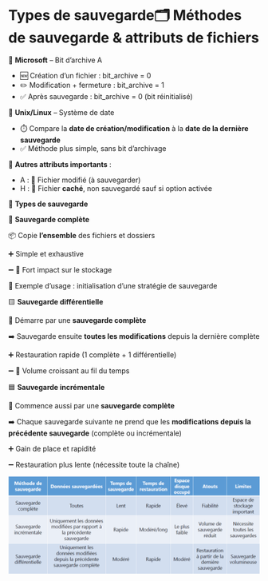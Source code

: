 # Types de sauvegarde🗂️ **Méthodes de sauvegarde & attributs de fichiers**

🔸 **Microsoft** – Bit d’archive A

- 🆕 Création d’un fichier : bit_archive = 0
- ✏️ Modification + fermeture : bit_archive = 1
- ✅ Après sauvegarde : bit_archive = 0 (bit réinitialisé)



🔸 **Unix/Linux** – Système de date

- ⏱️ Compare la **date de création/modification** à la **date de la dernière sauvegarde**
- ✅ Méthode plus simple, sans bit d’archivage



🔹 **Autres attributs importants** :

- A : 📝 Fichier modifié (à sauvegarder)
- H : 🙈 Fichier **caché**, non sauvegardé sauf si option activée



🧰 **Types de sauvegarde**

🔁 **Sauvegarde complète**

📦 Copie **l’ensemble** des fichiers et dossiers

➕ Simple et exhaustive

➖ 💾 Fort impact sur le stockage

🔁 Exemple d’usage : initialisation d’une stratégie de sauvegarde



🟨 **Sauvegarde différentielle**

📍 Démarre par une **sauvegarde complète**

➡️ Sauvegarde ensuite **toutes les modifications** depuis la dernière complète

➕ Restauration rapide (1 complète + 1 différentielle)

➖ 🧱 Volume croissant au fil du temps



🟦 **Sauvegarde incrémentale**

📍 Commence aussi par une **sauvegarde complète**

➡️ Chaque sauvegarde suivante ne prend que les **modifications depuis la précédente sauvegarde** (complète ou incrémentale)

➕ Gain de place et rapidité

➖ Restauration plus lente (nécessite toute la chaîne)

![](../../../media/Cours-Sauvegarde-et-Restauration-Types-de-sauvegarde-image1.png)

